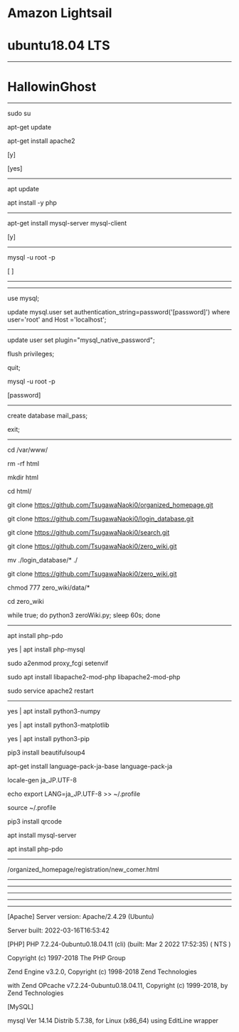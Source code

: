 # Amazon Lightsail
# ubuntu18.04 LTS

-------------------------------------------------------------------

# HallowinGhost

-------------------------------------------------------------------
sudo su

apt-get update

apt-get install apache2

[y]

[yes]

------------------------------------------------------------------
apt update

apt install -y php

------------------------------------------------------------------
apt-get install mysql-server mysql-client

[y]

-------------------------------------------------------------------
mysql -u root -p

[ ]

-------------------------------------------------------------------
-------------------------------------------------------------------
use mysql;  

update mysql.user set authentication_string=password('[password]') where user='root' and Host ='localhost';

-------------------------------------------------------------------
update user set  plugin="mysql_native_password";

flush privileges;

quit;

mysql -u root -p

[password]

--------------------------------------------------------------------

create database mail_pass;

exit;

-------------------------------------------------------------------
cd /var/www/

rm -rf html

mkdir html

cd html/

git clone https://github.com/TsugawaNaoki0/organized_homepage.git

git clone https://github.com/TsugawaNaoki0/login_database.git

git clone https://github.com/TsugawaNaoki0/search.git

git clone https://github.com/TsugawaNaoki0/zero_wiki.git

mv ./login_database/* ./

git clone https://github.com/TsugawaNaoki0/zero_wiki.git

chmod 777 zero_wiki/data/*

cd zero_wiki

while true; do python3 zeroWiki.py; sleep 60s; done

-------------------------------------------------------------------

apt install php-pdo

yes | apt install php-mysql

sudo a2enmod proxy_fcgi setenvif

sudo apt install libapache2-mod-php libapache2-mod-php

sudo service apache2 restart

-------------------------------------------------------------------

yes | apt install python3-numpy

yes | apt install python3-matplotlib

yes | apt install python3-pip

pip3 install beautifulsoup4

apt-get install language-pack-ja-base language-pack-ja

locale-gen ja_JP.UTF-8

echo export LANG=ja_JP.UTF-8 >> ~/.profile

source ~/.profile

pip3 install qrcode

apt install mysql-server

apt install php-pdo

--------------------------------------------------------------------
/organized_homepage/registration/new_comer.html

--------------------------------------------------------------------
--------------------------------------------------------------------
--------------------------------------------------------------------
--------------------------------------------------------------------
--------------------------------------------------------------------
[Apache]
Server version: Apache/2.4.29 (Ubuntu)

Server built:   2022-03-16T16:53:42


[PHP]
PHP 7.2.24-0ubuntu0.18.04.11 (cli) (built: Mar  2 2022 17:52:35) ( NTS )

Copyright (c) 1997-2018 The PHP Group

Zend Engine v3.2.0, Copyright (c) 1998-2018 Zend Technologies
    
with Zend OPcache v7.2.24-0ubuntu0.18.04.11, Copyright (c) 1999-2018, by Zend Technologies


[MySQL]

mysql  Ver 14.14 Distrib 5.7.38, for Linux (x86_64) using  EditLine wrapper
